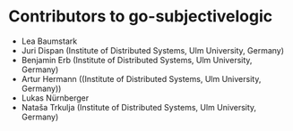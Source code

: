 # Contributors to go-subjectivelogic

 * Lea Baumstark
 * Juri Dispan (Institute of Distributed Systems, Ulm University, Germany)
 * Benjamin Erb (Institute of Distributed Systems, Ulm University, Germany)
 * Artur Hermann ((Institute of Distributed Systems, Ulm University, Germany))
 * Lukas Nürnberger
 * Nataša Trkulja (Institute of Distributed Systems, Ulm University, Germany)
